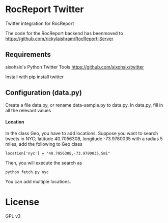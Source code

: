 RocReport Twitter
=================

Twitter integration for RocReport

The code for the RocReport backend has beenmoved to https://github.com/rickylaishram/RocReport-Server

## Requirements
sixohsix's Python Twitter Tools https://github.com/sixohsix/twitter

Install with
	pip install twitter


## Configuration (data.py)

Create a file data.py, or rename data-sample.py to data.py.
In data.py, fill in all the relevant values

#### Location
In the class Geo, you have to add locations.
Suppose you want to search tweets in NYC; latitude 40.7056308, longitude -73.9780035 with a radius 5 miles, add the following to Geo class

	location['nyc'] = "40.7056308,-73.9780035,5mi"

Then, you will execute the search as

	python fetch.py nyc

You can add multiple locations.

License
================
GPL v3
